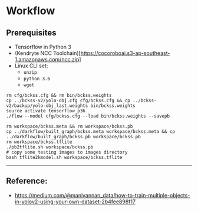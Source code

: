 # Workflow

## Prerequisites

* Tensorflow in Python 3
* (Kendryte NCC Toolchain)[https://cocoroboai.s3-ap-southeast-1.amazonaws.com/ncc.zip]
* Linux CLI set:
	* `unzip`
	* `python 3.6`
	* `wget`

```
rm cfg/bckss.cfg && rm bin/bckss.weights
cp ../bckss-v2/yolo-obj.cfg cfg/bckss.cfg && cp ../bckss-v2/backup/yolo-obj_last.weights bin/bckss.weights
source activate tensorflow_p36
./flow --model cfg/bckss.cfg --load bin/bckss.weights --savepb

rm workspace/bckss.meta && rm workspace/bckss.pb
cp ../darkflow/built_graph/bckss.meta workspace/bckss.meta && cp ../darkflow/built_graph/bckss.pb workspace/bckss.pb
rm workspace/bckss.tflite
./pb2tflite.sh workspace/bckss.pb
# copy some testing images to images directory
bash tflite2kmodel.sh workspace/bckss.tflite
```
---

## Reference:
* https://medium.com/@manivannan_data/how-to-train-multiple-objects-in-yolov2-using-your-own-dataset-2b4fee898f17
